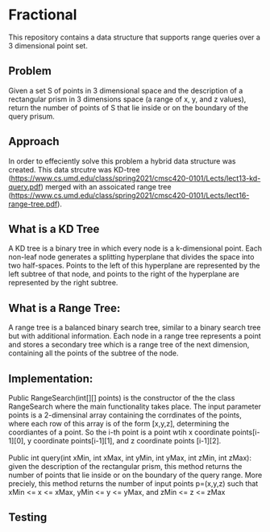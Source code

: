 # Fractional
This repository contains a data structure that supports range queries over a 3 dimensional point set.

## Problem
Given a set S of points in 3 dimensional space and the description of a rectangular prism in 3 dimensions space (a range of x, y, and z values), return the number of points of S that lie inside or on the boundary of the query prisum.

## Approach 
In order to effeciently solve this problem a hybrid data structure was created. This data strcutre was KD-tree (https://www.cs.umd.edu/class/spring2021/cmsc420-0101/Lects/lect13-kd-query.pdf) merged with an assoicated range tree (https://www.cs.umd.edu/class/spring2021/cmsc420-0101/Lects/lect16-range-tree.pdf).

## What is a KD Tree 
A KD tree is a binary tree in which every node is a k-dimensional point. Each non-leaf node generates a splitting hyperplane that divides the space into two half-spaces. Points to the left of this hyperplane are represented by the left subtree of that node, and points to the right of the hyperplane are represented by the right subtree.

## What is a Range Tree: 
A range tree is a balanced binary search tree, similar to a binary search tree but with additional information. Each node in a range tree represents a point and stores a secondary tree which is a range tree of the next dimension, containing all the points of the subtree of the node.

## Implementation: 
Public RangeSearch(int[][] points) is the constructor of the the class RangeSearch where the main functionality takes place. The input parameter points is a 2-dimensinal array containing the corrdinates of the points, where each row of this array is of the form [x,y,z], determining the coordiantes of a point. So the i-th point is a point wtih x coordinate points[i-1][0], y coordinate points[i-1][1], and z coordinate points [i-1][2].<br><br>
Public int query(int xMin, int xMax, int yMin, int yMax, int zMin, int zMax): given the description of the rectangular prism, this method returns the number of points that lie inside or on the boundary of the query range. More preciely, this method returns the number of input points p=(x,y,z) such that xMin <= x <= xMax, yMin <= y <= yMax, and zMin <= z <= zMax

## Testing
